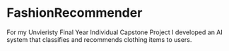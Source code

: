 # FashionRecommender

For my Unvieristy Final Year Individual Capstone Project I developed an AI system that classifies and recommends clothing items to users.
